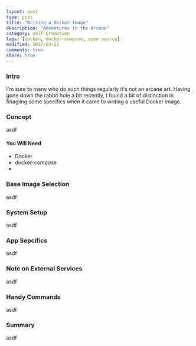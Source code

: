```yaml
---
layout: post
type: post
title: "Writing a Docker Image"
description: "Adventures in the Arcane"
category: self-promotion
tags: [docker, docker-compose, open source]
modified: 2017-03-27
comments: true
share: true
---
```


### Intro
I'm sure to many who do such things regularly it's not an arcane art. Having gone down the rabbit hole a bit recently, I found a bit of distinction in finagling some specifics when it came to writing a useful Docker image.

### Concept
asdf

#### You Will Need
- Docker
- docker-compose
- 

### Base Image Selection
asdf

### System Setup
asdf

### App Sepcifics
asdf

### Note on External Services
asdf

### Handy Commands
asdf

### Summary
asdf
